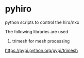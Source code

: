 # pyhiro
python scripts to control the hiro/nxo

The following libraries are used

1) trimesh for mesh processing

https://pypi.python.org/pypi/trimesh

